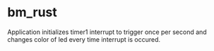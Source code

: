 # bm_rust
Application initializes timer1 interrupt to trigger once per second and changes color of led every time interrupt is occured.
